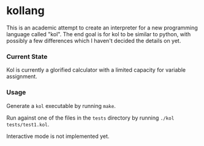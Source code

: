 # kollang

This is an academic attempt to create an interpreter for a new programming language called "kol".
The end goal is for kol to be similar to python, with possibly a few differences which I haven't
decided the details on yet.

### Current State

Kol is currently a glorified calculator with a limited capacity for variable assignment.

### Usage

Generate a `kol` executable by running `make`.

Run against one of the files in the `tests` directory by running `./kol tests/test1.kol`.

Interactive mode is not implemented yet.
